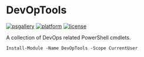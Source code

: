 # DevOpTools

[![psgallery](https://img.shields.io/powershellgallery/v/DevOpTools)](https://www.powershellgallery.com/packages/DevOpTools)
[![platform](https://img.shields.io/powershellgallery/p/DevOpTools)](https://github.com/JensDll/DevOpTools/blob/main/DevOpTools/DevOpTools.psd1)
[![license](https://img.shields.io/github/license/JensDll/DevOpTools)](https://github.com/JensDll/DevOpTools/blob/main/LICENSE.txt)

A collection of DevOps related PowerShell cmdlets.

```pwsh
Install-Module -Name DevOpTools -Scope CurrentUser
```
